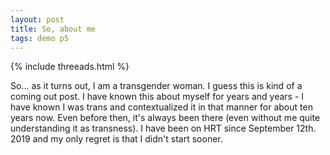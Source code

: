 ```yaml
---
layout: post
title: So, about me 
tags: demo p5
---
```


{% include threeads.html %}

<script> 
</script>

So... as it turns out, I am a transgender woman. I guess this is kind of a coming out post. I have known this about myself for years and years - I have known I was trans and contextualized it in that manner for about ten years now. Even before then, it's always been there (even without me quite understanding it as transness). I have been on HRT since September 12th. 2019 and my only regret is that I didn't start sooner. 